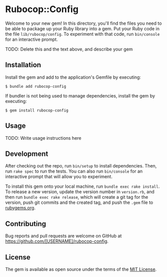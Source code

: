 # Rubocop::Config

Welcome to your new gem! In this directory, you'll find the files you need to be able to package up your Ruby library into a gem. Put your Ruby code in the file `lib/rubocop/config`. To experiment with that code, run `bin/console` for an interactive prompt.

TODO: Delete this and the text above, and describe your gem

## Installation

Install the gem and add to the application's Gemfile by executing:

    $ bundle add rubocop-config

If bundler is not being used to manage dependencies, install the gem by executing:

    $ gem install rubocop-config

## Usage

TODO: Write usage instructions here

## Development

After checking out the repo, run `bin/setup` to install dependencies. Then, run `rake spec` to run the tests. You can also run `bin/console` for an interactive prompt that will allow you to experiment.

To install this gem onto your local machine, run `bundle exec rake install`. To release a new version, update the version number in `version.rb`, and then run `bundle exec rake release`, which will create a git tag for the version, push git commits and the created tag, and push the `.gem` file to [rubygems.org](https://rubygems.org).

## Contributing

Bug reports and pull requests are welcome on GitHub at https://github.com/[USERNAME]/rubocop-config.

## License

The gem is available as open source under the terms of the [MIT License](https://opensource.org/licenses/MIT).
